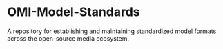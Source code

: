 # OMI-Model-Standards
A repository for establishing and maintaining standardized model formats across the open-source media ecosystem.

